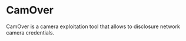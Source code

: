 # CamOver
 CamOver is a camera exploitation tool that allows to disclosure network camera credentials.
